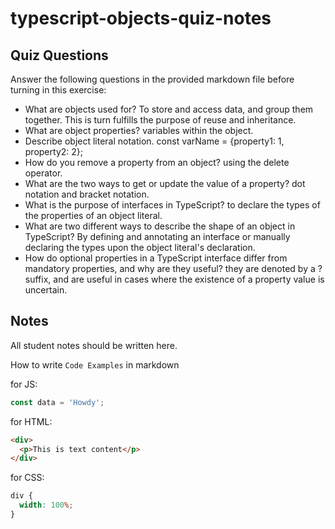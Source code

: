 # typescript-objects-quiz-notes

## Quiz Questions

Answer the following questions in the provided markdown file before turning in this exercise:

- What are objects used for?
  To store and access data, and group them together. This is turn fulfills the purpose of reuse and inheritance.
- What are object properties?
  variables within the object.
- Describe object literal notation.
  const varName = {property1: 1, property2: 2};
- How do you remove a property from an object?
  using the delete operator.
- What are the two ways to get or update the value of a property?
  dot notation and bracket notation.
- What is the purpose of interfaces in TypeScript?
  to declare the types of the properties of an object literal.
- What are two different ways to describe the shape of an object in TypeScript?
  By defining and annotating an interface or manually declaring the types upon the object literal's declaration.
- How do optional properties in a TypeScript interface differ from mandatory properties, and why are they useful?
  they are denoted by a ? suffix, and are useful in cases where the existence of a property value is uncertain.

## Notes

All student notes should be written here.

How to write `Code Examples` in markdown

for JS:

```javascript
const data = 'Howdy';
```

for HTML:

```html
<div>
  <p>This is text content</p>
</div>
```

for CSS:

```css
div {
  width: 100%;
}
```
